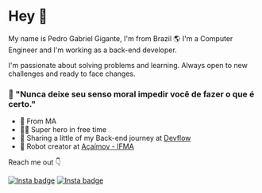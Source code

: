 # Hey 👋
My name is Pedro Gabriel Gigante, I'm from Brazil 🌎 I'm a Computer Engineer and I'm working as a back-end developer.

I'm passionate about solving problems and learning. Always open to new challenges and ready to face changes.

### 🧠 "Nunca deixe seu senso moral impedir você de fazer o que é certo."
- 📌 From MA
- 🦸‍♂️ Super hero in free time
- 🌈 Sharing a little of my Back-end journey at [Devflow](https://github.com/devflowbr)
- 🤖 Robot creator at [Açaímov - IFMA](https://github.com/acaimov)

Reach me out 👇

[![Insta badge](https://img.shields.io/badge/Instagram-E4405F?style=for-the-badge&logo=instagram&logoColor=white)](https://www.instagram.com/gigantedev/) [![Insta badge](https://img.shields.io/badge/Twitter-1DA1F2?style=for-the-badge&logo=twitter&logoColor=white)](https://twitter.com/gigantedev)
